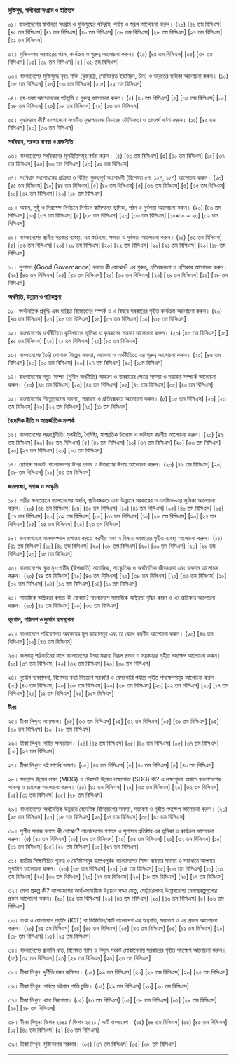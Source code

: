 

**মুক্তিযুদ্ধ, স্বাধীনতা সংগ্রাম ও ইতিহাস**

০১। বাংলাদেশের স্বাধীনতা সংগ্রাম ও মুক্তিযুদ্ধের পটভূমি, পর্যায় ও স্বরূপ আলোচনা করুন। (২০) [৪৬ তম বিসিএস] [৪৫ তম বিসিএস] [৪১ তম বিসিএস] [৪০ তম বিসিএস] [৩৮ তম বিসিএস] [২৮ তম বিসিএস] [২৭ তম বিসিএস] [৩১ তম বিসিএস]

০২। মুজিবনগর সরকারের গঠন, কার্যক্রম ও গুরুত্ব আলোচনা করুন। (২০) [৪৪ তম বিসিএস] [০৫] [৩৭ তম বিসিএস] [০৫] [৩৮ তম বিসিএস] [৫] [৩৬ তম বিসিএস]

০৩। বাংলাদেশের মুক্তিযুদ্ধে বৃহৎ শক্তি (যুক্তরাষ্ট্র, সোভিয়েত ইউনিয়ন, চীন) ও ভারতের ভূমিকা আলোচনা করুন। (১০) [৩৮ তম বিসিএস] [২০] [৩৩ তম বিসিএস] [২.৫] [২২ তম বিসিএস]

০৪। ছয়-দফা আন্দোলনের পটভূমি ও গুরুত্ব আলোচনা করুন। (৫) [৪০ তম বিসিএস] [৫] [৩৫ তম বিসিএস] [০৫] [২৮ তম বিসিএস] [২০] [১৮ তম বিসিএস] [২০] [১৩ তম বিসিএস]

০৫। যুদ্ধাপরাধ কী? বাংলাদেশে সংঘটিত যুদ্ধাপরাধের বিচারের যৌক্তিকতা ও তাৎপর্য বর্ণনা করুন। (১০) [৪০ তম বিসিএস] [২০] [৩৩ তম বিসিএস]

**সংবিধান, সরকার ব্যবস্থা ও রাজনীতি**

০৬। বাংলাদেশের সংবিধানের মূলনীতিসমূহ বর্ণনা করুন। (৫) [৪৩ তম বিসিএস] [৫] [৪০ তম বিসিএস] [১৫] [৩৭ তম বিসিএস] [২০] [৩০ তম বিসিএস] [২০] [২৫ তম বিসিএস]

০৭। সংবিধান সংশোধনের প্রক্রিয়া ও বিভিন্ন গুরুত্বপূর্ণ সংশোধনী (বিশেষত ৫ম, ১২শ, ১৫শ) আলোচনা করুন। (২০) [৪৫ তম বিসিএস] [১০] [৪৪ তম বিসিএস] [৫] [৪০ তম বিসিএস] [৫] [৩৬ তম বিসিএস] [৫] [৩৫ তম বিসিএস] [১০] [৩২ তম বিসিএস] [২০] [১৮ তম বিসিএস]

০৮। অবাধ, সুষ্ঠু ও নিরপেক্ষ নির্বাচনে নির্বাচন কমিশনের ভূমিকা, গঠন ও দুর্বলতা আলোচনা করুন। (২০) [৪৩ তম বিসিএস] [১০] [৩৭ তম বিসিএস] [৫] [৩৫ তম বিসিএস] [২০] [৩৩ তম বিসিএস] [১০+১০ = ২০] [৩২ তম বিসিএস]

০৯। বাংলাদেশের স্থানীয় সরকার ব্যবস্থা, এর কাঠামো, ক্ষমতা ও দুর্বলতা আলোচনা করুন। (১০) [৪৩ তম বিসিএস] [৫] [৩৬ তম বিসিএস] [২০] [২৯ তম বিসিএস] [২০] [২২ তম বিসিএস] [২০] [২১ তম বিসিএস] [২০] [১৮ তম বিসিএস]

১০। সুশাসন (Good Governance) বলতে কী বোঝেন? এর গুরুত্ব, প্রতিবন্ধকতা ও প্রতিকার আলোচনা করুন। (২০) [৪৬ তম বিসিএস] [০৫] [৪০ তম বিসিএস] [২০] [৩০ তম বিসিএস] [২০] [২৯ তম বিসিএস] [১০] [২৮ তম বিসিএস]

**অর্থনীতি, উন্নয়ন ও পরিকল্পনা**

১১। অর্থনৈতিক প্রবৃদ্ধি এবং দারিদ্র্য বিমোচনের সম্পর্ক ও এ বিষয়ে সরকারের গৃহীত কার্যক্রম আলোচনা করুন। (২০) [৪৬ তম বিসিএস] [২০] [৪৫ তম বিসিএস] [২০] [৩৭ তম বিসিএস] [১০] [৩২ তম বিসিএস]

১২। বাংলাদেশের অর্থনীতিতে কৃষিখাতের ভূমিকা ও কৃষকদের সমস্যা আলোচনা করুন। (২০) [৪৬ তম বিসিএস] [১০] [৪০ তম বিসিএস] [২০] [২১ তম বিসিএস] [২০] [১৩ তম বিসিএস]

১৩। বাংলাদেশের তৈরি পোশাক শিল্পের সমস্যা, সম্ভাবনা ও অর্থনীতিতে এর গুরুত্ব আলোচনা করুন। (২০) [৪৬ তম বিসিএস] [২০] [৩০ তম বিসিএস] [২০] [২৭ তম বিসিএস] [২০] [১০ম বিসিএস]

১৪। বাংলাদেশের সমুদ্র-সম্পদ (সুনীল অর্থনীতি) আহরণ ও ব্যবহারের ক্ষেত্রে সমস্যা ও সম্ভাবনা সম্পর্কে আলোচনা করুন। (২০) [৪৬ তম বিসিএস] [২০] [৪৪ তম বিসিএস] [০৫] [৪৩ তম বিসিএস] [০৫] [৪০ তম বিসিএস]

১৫। বাংলাদেশের শিল্পোন্নয়নের সমস্যা, সম্ভাবনা ও প্রতিবন্ধকতা আলোচনা করুন। (৫) [৩৫ তম বিসিএস] [২০] [২৩ তম বিসিএস] [২০] [২২ তম বিসিএস] [২০] [১১ তম বিসিএস]

**বৈদেশিক নীতি ও আন্তর্জাতিক সম্পর্ক**

১৬। বাংলাদেশের পররাষ্ট্রনীতি: মূলনীতি, বৈশিষ্ট্য, সাম্প্রতিক উদ্যোগ ও ভবিষ্যৎ করণীয় আলোচনা করুন। (২০) [৪৬ তম বিসিএস] [২০] [৪৫ তম বিসিএস] [৫] [৪১ তম বিসিএস] [১০] [৩৭ তম বিসিএস] [২০] [৩৩ তম বিসিএস] [২০] [২৭ তম বিসিএস] [২০] [১৩ তম বিসিএস]

১৭। রোহিঙ্গা সংকট: বাংলাদেশের উপর প্রভাব ও উত্তরণের উপায় আলোচনা করুন। (২০) [৪৬ তম বিসিএস] [২০] [৩৮ তম বিসিএস] [১০] [৪৩ তম বিসিএস]

**জনসংখ্যা, সমাজ ও সংস্কৃতি**

১৮। নারীর ক্ষমতায়নে বাংলাদেশের অর্জন, প্রতিবন্ধকতা এবং উন্নয়নে সরকারের ও এনজিও-এর ভূমিকা আলোচনা করুন। (২০) [৪৬ তম বিসিএস] [০৪] [৪৫ তম বিসিএস] [১০] [৪১ তম বিসিএস] [০৫] [৪০ তম বিসিএস] [০৫] [৩৭ তম বিসিএস] [২০] [৩২ তম বিসিএস] [০৫] [৩১ তম বিসিএস] [১০] [২৮ তম বিসিএস] [২০] [২৭ তম বিসিএস] [১৫] [২৫ তম বিসিএস] [২০] [২৩ তম বিসিএস]

১৯। জনসংখ্যাকে মানবসম্পদে রূপান্তর করতে করণীয় এবং এ বিষয়ে সরকারের গৃহীত ব্যবস্থা আলোচনা করুন। (১০) [৪১ তম বিসিএস] [১০] [৪০ তম বিসিএস] [২০] [৩৮ তম বিসিএস] [২০] [৩০ তম বিসিএস] [২০] [২৯ তম বিসিএস] [২০] [১৫ তম বিসিএস]

২০। বাংলাদেশের ক্ষুদ্র নৃ-গোষ্ঠীর (উপজাতি) সামাজিক, সাংস্কৃতিক ও অর্থনৈতিক জীবনধারা এবং অবদান আলোচনা করুন। (২০) [৪৪ তম বিসিএস] [২০] [৪৩ তম বিসিএস] [২০] [৩৮ তম বিসিএস] [২০] [৩৩ তম বিসিএস] [১০] [৩২ তম বিসিএস] [০৪] [১৩ তম বিসিএস] [০৪] [১১ তম বিসিএস]

২১। সামাজিক অস্থিরতা বলতে কী বোঝায়? বাংলাদেশে সামাজিক অস্থিরতা বৃদ্ধির কারণ ও এর প্রতিকার আলোচনা করুন। (২০) [৪৫ তম বিসিএস] [২০] [৩৩ তম বিসিএস]

**ভূগোল, পরিবেশ ও দুর্যোগ ব্যবস্থাপনা**

২২। বাংলাদেশে পরিবেশগত অবক্ষয়ের মূল কারণসমূহ এবং তা রোধে করণীয় আলোচনা করুন। (২০) [৪৬ তম বিসিএস] [১০] [৪৩ তম বিসিএস]

২৩। জলবায়ু পরিবর্তনের ফলে বাংলাদেশের উপর সম্ভাব্য বিরূপ প্রভাব ও সরকারের গৃহীত পদক্ষেপ আলোচনা করুন। (১০) [৩৭ তম বিসিএস] [২০] [৩২ তম বিসিএস] [২০] [৩০ তম বিসিএস]

২৪। দুর্যোগ ব্যবস্থাপনা, বিশেষত বন্যা নিয়ন্ত্রণে সরকারি ও বেসরকারি পর্যায়ে গৃহীত পদক্ষেপসমূহ আলোচনা করুন। (১০) [৪৩ তম বিসিএস] [২০] [৩৮ তম বিসিএস] [২০] [২৮ তম বিসিএস] [২০] [২২ তম বিসিএস] [২০] [১৭ তম বিসিএস] [২০] [১১ তম বিসিএস] [২০] [১০ম বিসিএস]

**টীকা**

২৫। টীকা লিখুন: ন্যায়পাল। [০৫] [৩৩ তম বিসিএস] [০৫] [৩২ তম বিসিএস] [০৫] [৩১ তম বিসিএস] [০৫] [৩০ তম বিসিএস] [১০] [২৮ তম বিসিএস]

২৬। টীকা লিখুন: নারীর ক্ষমতায়ন। [০৪] [৪৫ তম বিসিএস] [০৫] [৪০ তম বিসিএস] [০৫] [৩৭ তম বিসিএস] [০৫] [২৭ তম বিসিএস]

২৭। টীকা লিখুন: ৭ই মার্চের ভাষণ। [০৫] [৪৪ তম বিসিএস] [৫] [৪১ তম বিসিএস] [৫] [৪০ তম বিসিএস]


২৮। সহস্রাব্দ উন্নয়ন লক্ষ্য (MDG) ও টেকসই উন্নয়ন লক্ষ্যমাত্রা (SDG) কী? এ লক্ষ্যগুলো অর্জনে বাংলাদেশের সাফল্য ও চ্যালেঞ্জ আলোচনা করুন। (১০) [৪১ তম বিসিএস] [২০] [৩৩ তম বিসিএস] [২০] [৩২ তম বিসিএস] [১৫] [৩১ তম বিসিএস] [০৫] [২৮ তম বিসিএস]

২৯। বাংলাদেশের অর্থনৈতিক উন্নয়নে বৈদেশিক বিনিয়োগের সমস্যা, সম্ভাবনা ও গৃহীত পদক্ষেপ আলোচনা করুন। (২০) [২৫ তম বিসিএস] [২০] [১৮ তম বিসিএস] [২০] [১৭ তম বিসিএস] [০৫] [৪১ তম বিসিএস]

৩০। সুশীল সমাজ বলতে কী বোঝেন? বাংলাদেশের গণতন্ত্র ও সুশাসন প্রতিষ্ঠায় এর ভূমিকা ও কার্যক্রম আলোচনা করুন। (৫) [৪১ তম বিসিএস] [১০] [৩৭ তম বিসিএস] [২০] [৩৪ তম বিসিএস] [২০] [৩২ তম বিসিএস] [১০] [৩১ তম বিসিএস] [০৫] [২৮ তম বিসিএস] [০৫] [২৭ তম বিসিএস]

৩১। জাতীয় শিক্ষানীতির গুরুত্ব ও বৈশিষ্ট্যসমূহ উল্লেখপূর্বক বাংলাদেশের শিক্ষা ব্যবস্থার সমস্যা ও সমাধানে আপনার সুপারিশ আলোচনা করুন। (২০) [৩৮ তম বিসিএস] [২০] [৩৪ তম বিসিএস] [০৫] [৩৬ তম বিসিএস] [১০] [৩১ তম বিসিএস] [২০] [৩০ তম বিসিএস] [২০] [২৭ তম বিসিএস] [২০] [১৮ তম বিসিএস] [২০] [১৭ তম বিসিএস]

৩২। মেগা প্রকল্প কী? বাংলাদেশের আর্থ-সামাজিক উন্নয়নে পদ্মা সেতু, মেট্রোরেলসহ উল্লেখযোগ্য মেগাপ্রকল্পগুলোর প্রভাব আলোচনা করুন। (২০) [৪৫ তম বিসিএস] [২০] [৪৪ তম বিসিএস] [২০] [৪৩ তম বিসিএস] [৫] [৩৬ তম বিসিএস]

৩৩। তথ্য ও যোগাযোগ প্রযুক্তি (ICT) বা ডিজিটাল/স্মার্ট বাংলাদেশ এর অগ্রগতি, সম্ভাবনা ও এর প্রভাব আলোচনা করুন। (২০) [৪৫ তম বিসিএস] [০৪] [৪৫ তম বিসিএস] [০৫] [৪৩ তম বিসিএস] [০৫] [৪১ তম বিসিএস] [২০] [৩৮ তম বিসিএস] [১৫] [২৫ তম বিসিএস]

৩৪। বাংলাদেশের জ্বালানি খাত, বিশেষত গ্যাস ও বিদ্যুৎ সংকট মোকাবেলায় সরকারের গৃহীত পদক্ষেপ আলোচনা করুন। (১০) [৩২ তম বিসিএস] [২০] [২৯ তম বিসিএস] [২০] [২৩ তম বিসিএস]

৩৫। টীকা লিখুন: দুর্নীতি দমন কমিশন। (০৫) [২৯ তম বিসিএস] [২০] [২৮ তম বিসিএস] [২০] [২৫ তম বিসিএস]

৩৬। টীকা লিখুন: পার্বত্য চট্টগ্রাম শান্তি চুক্তি। (০৫) [২৯ তম বিসিএস] [২০] [২০ তম বিসিএস]

৩৭। টীকা লিখুন: খাদ্য নিরাপত্তা। (০৫) [৪৩ তম বিসিএস] [০৫] [৩৮ তম বিসিএস] [০৫] [২৯ তম বিসিএস] [২০] [২৮ তম বিসিএস]

৩৮। টীকা লিখুন: ভিশন ২০৪১ / ভিশন ২০২১ / স্মার্ট বাংলাদেশ। (০৫) [৪৪ তম বিসিএস] (০৪) [৪৫ তম বিসিএস] [০৫] [৪০ তম বিসিএস] [৫] [৪৩ তম বিসিএস]

৩৯। টীকা লিখুন: মুজিবনগর সরকার। (০৫) [৩৭ তম বিসিএস] [০৫] [৩৮ তম বিসিএস]

***

